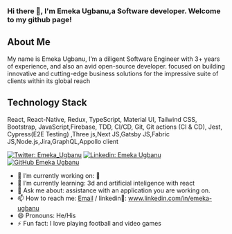 ### Hi there 👋, I'm Emeka Ugbanu,a Software developer. Welcome to my github page!

## About Me

My name is Emeka Ugbanu, I’m a diligent Software Engineer with 3+ years of experience, and also an avid open-source developer. focused on building innovative and cutting-edge business solutions for the impressive suite of clients within its global reach

## Technology Stack
React, React-Native, Redux, TypeScript, Material UI, Tailwind CSS, Bootstrap, JavaScript,Firebase, TDD, CI/CD, Git, Git actions (CI & CD), Jest, Cypress(E2E Testing) ,Three js,Next JS,Gatsby JS,Fabric JS,Node.js,Jira,GraphQL,Appollo client

[![Twitter: Emeka_Ugbanu](https://img.shields.io/twitter/follow/Emeka_Ugbanu?style=social)](https://twitter.com/Emeka_Ugbanu)
[![Linkedin: Emeka Ugbanu](https://img.shields.io/badge/Emeka-Ugbanu-blue?style=flat-square&logo=Linkedin&logoColor=white&link=https://www.linkedin.com/in/emeka-ugbanu/)](https://www.linkedin.com/in/emeka-ugbanu/)
[![GitHub Emeka Ugbanu](https://img.shields.io/github/followers/Emeka-Ugbanu-hub?label=follow&style=social)](https://github.com/Emeka-Ugbanu-hub)

- 🔭 I’m currently working on: 🤔
- 🌱 I’m currently learning: 3d and artificial inteligence with react 
- 💬 Ask me about: assistance with an application you are working on.
- 📫 How to reach me: [Email](mailto:jemeka865@gmail.com) / linkedin💼: www.linkedin.com/in/emeka-ugbanu
- 😄 Pronouns: He/His
- ⚡ Fun fact:  I love playing football and video games

